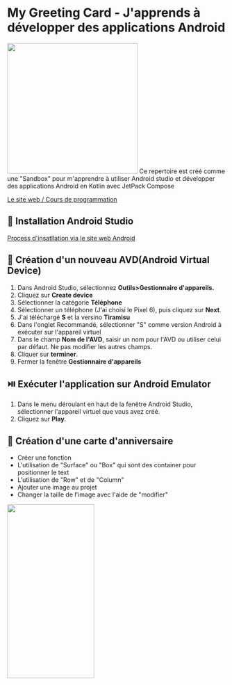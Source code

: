 # My Greeting Card - J'apprends à développer des applications Android
<img src="https://developer.android.com/static/studio/images/new-studio-logo-1.png" width="300" height="300" >
Ce repertoire est créé comme une "Sandbox" pour m'apprendre à utiliser Android studio et développer des applications Android en Kotlin avec JetPack Compose

[Le site web / Cours de programmation](https://developer.android.com/codelabs)

## 🔧 Installation Android Studio
[Process d'insatllation via le site web Android]( https://developer.android.com/studio/install)

## 📱 Création d'un nouveau AVD(Android Virtual Device)

1. Dans Android Studio, sélectionnez **Outils>Gestionnaire d'appareils.**
2. Cliquez sur **Create device**
3. Sélectionner la catégorie **Téléphone**
4. Sélectionner un téléphone (J'ai choisi le Pixel 6), puis cliquez sur **Next**.
5. J'ai téléchargé **S** et la versino **Tiramisu**
6. Dans l'onglet Recommandé, sélectionner "S" comme version Android à exécuter sur l'appareil virtuel
7. Dans le champ **Nom de l'AVD**, saisir un nom pour l'AVD ou utiliser celui par défaut. Ne pas modifier les autres champs.
8. Cliquer sur **terminer**.
9. Fermer la fenêtre **Gestionnaire d'appareils**

## ⏯️ Exécuter l'application sur Android Emulator

1. Dans le menu déroulant en haut de la fenêtre Android Studio, sélectionner l'appareil virtuel que vous avez créé.
2. Cliquez sur **Play**.


## 🎂 Création d'une carte d'anniversaire

* Créer une fonction
* L'utilisation de "Surface" ou "Box" qui sont des container pour positionner le text
* L'utilisation de "Row" et de "Column"
* Ajouter une image au projet
* Changer la taille de l'image avec l'aide de "modifier"
<img src="https://github.com/SabrinaAug/MyGreetingCard/assets/136794270/a68119ec-b45b-4d81-9c04-d1191a215a6b" width="200" height="400" >

